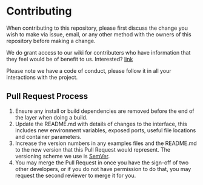 # Contributing

When contributing to this repository, please first discuss the change you wish to make via issue,
email, or any other method with the owners of this repository before making a change. 

We do grant access to our wiki for contributers who have information that they feel would be of benefit to us. Interested? [link](https://goo.gl/forms/ptLpV9lEdjMCuG282)

Please note we have a code of conduct, please follow it in all your interactions with the project.

## Pull Request Process

1. Ensure any install or build dependencies are removed before the end of the layer when doing a
   build.
2. Update the README.md with details of changes to the interface, this includes new environment
   variables, exposed ports, useful file locations and container parameters.
3. Increase the version numbers in any examples files and the README.md to the new version that this
   Pull Request would represent. The versioning scheme we use is [SemVer](http://semver.org/).
4. You may merge the Pull Request in once you have the sign-off of two other developers, or if you
   do not have permission to do that, you may request the second reviewer to merge it for you.


